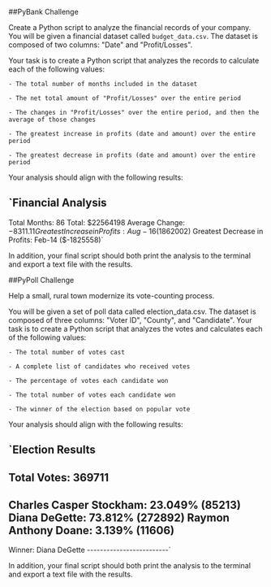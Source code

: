 ##PyBank Challenge

Create a Python script to analyze the financial records of your company. You will be given a financial dataset called `budget_data.csv`. The dataset is composed of two columns: "Date" and "Profit/Losses".

Your task is to create a Python script that analyzes the records to calculate each of the following values:

    - The total number of months included in the dataset

    - The net total amount of "Profit/Losses" over the entire period

    - The changes in "Profit/Losses" over the entire period, and then the average of those changes

    - The greatest increase in profits (date and amount) over the entire period

    - The greatest decrease in profits (date and amount) over the entire period

Your analysis should align with the following results:

`Financial Analysis
----------------------------
Total Months: 86
Total: $22564198
Average Change: $-8311.11
Greatest Increase in Profits: Aug-16 ($1862002)
Greatest Decrease in Profits: Feb-14 ($-1825558)`

In addition, your final script should both print the analysis to the terminal and export a text file with the results.

##PyPoll Challenge

Help a small, rural town modernize its vote-counting process.

You will be given a set of poll data called election_data.csv. The dataset is composed of three columns: "Voter ID", "County", and "Candidate". Your task is to create a Python script that analyzes the votes and calculates each of the following values:

    - The total number of votes cast

    - A complete list of candidates who received votes

    - The percentage of votes each candidate won

    - The total number of votes each candidate won

    - The winner of the election based on popular vote

Your analysis should align with the following results:

`Election Results
-------------------------
Total Votes: 369711
-------------------------
Charles Casper Stockham: 23.049% (85213)
Diana DeGette: 73.812% (272892)
Raymon Anthony Doane: 3.139% (11606)
-------------------------
Winner: Diana DeGette
-------------------------`

In addition, your final script should both print the analysis to the terminal and export a text file with the results.
